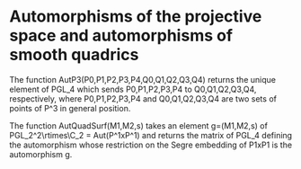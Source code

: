 # Automorphisms of the projective space and automorphisms of smooth quadrics

The function AutP3(P0,P1,P2,P3,P4,Q0,Q1,Q2,Q3,Q4) returns the unique element of PGL_4 which sends P0,P1,P2,P3,P4 to Q0,Q1,Q2,Q3,Q4, respectively, where P0,P1,P2,P3,P4 and Q0,Q1,Q2,Q3,Q4 are two sets of points of P^3 in general position.

The function AutQuadSurf(M1,M2,s) takes an element g=(M1,M2,s) of PGL_2^2\rtimes\C_2 = Aut(P^1xP^1) and returns the matrix of PGL_4 defining the automorphism whose restriction on the Segre embedding of P1xP1 is the automorphism g.